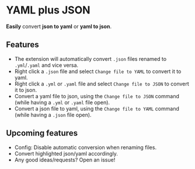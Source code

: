 # YAML plus JSON

**Easily** convert **json to yaml** or **yaml to json**.

## Features

* The extension will automatically convert `.json` files renamed to `.yml`/`.yaml` and vice versa.
* Right click a `.json` file and select `Change file to YAML` to convert it to yaml.
* Right click a `.yml` or `.yaml` file and select `Change file to JSON` to convert it to json.
* Convert a yaml file to json, using the `Change file to JSON` command (while having a `.yml` or `.yaml` file open).
* Convert a json file to yaml, using the `Change file to YAML` command (while having a `.json` file open).

## Upcoming features

* Config: Disable automatic conversion when renaming files.
* Convert highlighted json/yaml accordingly.
* Any good ideas/requests? Open an issue!
